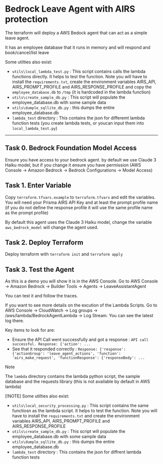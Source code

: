 # Bedrock Leave Agent with AIRS protection

The terraform will deploy a AWS Bedock agent that can act as a simple leave agent.

It has an employee database that it runs in memory and will respond and book/cancel/list leave 



Some utilties also exist:
* `utils\local_lambda_test.py` : This script contains calls the lambda functions directly. It helps to test the function. Note you will have to install the `requirements.txt`, create the environment variables AIRS_API, AIRS_PROMPT_PROFILE and AIRS_RESPONSE_PROFILE and copy the `employee_database.db` to `/tmp` (it is hardcoded in the lambda function)
* `utils\create_sample_db.py` : This script will populate the employee_database.db with some sample data
* `utils\dumple_sqllite_db.py` : this dumps the entire employee_database.db
* `lambda_test` directory : This contains the json for differemt lambda function tests (you create lambda tests, or youcan input them into `local_lambda_test.py`)


---
## Task 0. Bedrock Foundation Model Access
Ensure you have access to your bedrock agent. by default we use Claude 3 Haiku model, but if you change it ensure you have permission (AWS Console -> Amazon Bedrock -> Bedrock Configurations -> Model Access)

## Task 1. Enter Variable
Copy `terraform.tfvars.example` to `terraform.tfvars` and edit the variables.  You will need your Prisma AIRS API Key and at least the prompt profile name (if you do not define the response profile it will use the same profile name as the prompt profile)

By default this agent uses the Claude 3 Haiku model, change the variable `aws_bedrock_model` will change the agent used.

## Task 2. Deploy Terraform
Deploy terraform with `terraform init` and `terraform apply`

## Task 3. Test the Agent
As this is a demo you will show it is in the AWS Console. Go to AWS Console -> Amazon Bedrock -> Builder Tools -> Agents -> LeaveAssistantAgent

You can test it and follow the traces.

If you want to see more details on the excution of the Lambda Scripts. Go to AWS Console -> CloudWatch -> Log groups -> /aws/lambda/BedrockAgentLambda -> Log Stream. You can see the latest log there.

Key items to look for are:
* Ensure the API Call went successfully and got a response : `API call successful. Response: {'action': ...`
* See that it responded correctly : `Response: {'response': {'actionGroup': 'leave_agent_actions', 'function': 'airs_make_request', 'functionResponse': {'responseBody': ...`


> [!NOTE]
>  The `lambda` directory contains the lambda python script, the sample database and the requests library (this is not available by default in AWS lambda)


[!NOTE]
Some utilties also exist:
* `utils\local_security_processing.py` : This script contains the same functiosn as the lambda script. It helps to test the function. Note you will have to install the `requirements.txt` and create the environment variables AIRS_API, AIRS_PROMPT_PROFILE and AIRS_RESPONSE_PROFILE
* `utils\create_sample_db.py` : This script will populate the employee_database.db with some sample data
* `utils\dumple_sqllite_db.py` : this dumps the entire employee_database.db
* `lambda_test` directory : This contains the json for diffrent lambda function tests

